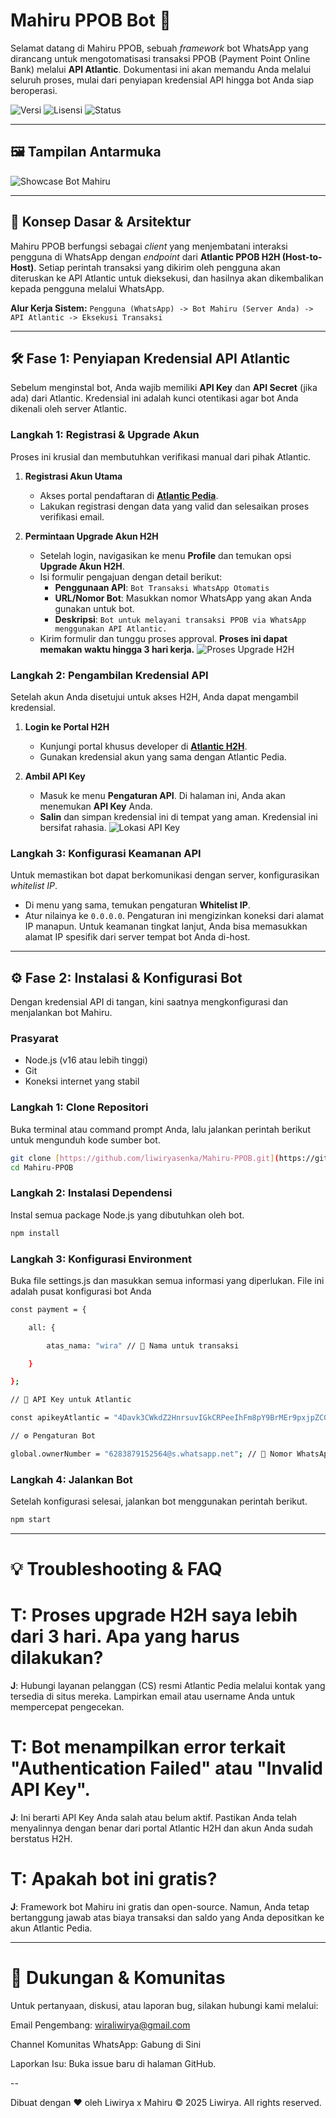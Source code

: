 # Mahiru PPOB Bot 🤖

Selamat datang di Mahiru PPOB, sebuah *framework* bot WhatsApp yang dirancang untuk mengotomatisasi transaksi PPOB (Payment Point Online Bank) melalui **API Atlantic**. Dokumentasi ini akan memandu Anda melalui seluruh proses, mulai dari penyiapan kredensial API hingga bot Anda siap beroperasi.

![Versi](https://img.shields.io/badge/versi-1.0.0-blue.svg)
![Lisensi](https://img.shields.io/badge/lisensi-MIT-green.svg)
![Status](https://img.shields.io/badge/status-Aktif-brightgreen.svg)

---

## 🖼️ Tampilan Antarmuka
![Showcase Bot Mahiru](https://files.catbox.moe/h9tt6l.jpg)

---

## 📖 Konsep Dasar & Arsitektur

Mahiru PPOB berfungsi sebagai *client* yang menjembatani interaksi pengguna di WhatsApp dengan *endpoint* dari **Atlantic PPOB H2H (Host-to-Host)**. Setiap perintah transaksi yang dikirim oleh pengguna akan diteruskan ke API Atlantic untuk dieksekusi, dan hasilnya akan dikembalikan kepada pengguna melalui WhatsApp.

**Alur Kerja Sistem:**
`Pengguna (WhatsApp) -> Bot Mahiru (Server Anda) -> API Atlantic -> Eksekusi Transaksi`

---

## 🛠️ Fase 1: Penyiapan Kredensial API Atlantic

Sebelum menginstal bot, Anda wajib memiliki **API Key** dan **API Secret** (jika ada) dari Atlantic. Kredensial ini adalah kunci otentikasi agar bot Anda dikenali oleh server Atlantic.

### Langkah 1: Registrasi & Upgrade Akun
Proses ini krusial dan membutuhkan verifikasi manual dari pihak Atlantic.

1.  **Registrasi Akun Utama**
    - Akses portal pendaftaran di [**Atlantic Pedia**](https://m.atlantic-pedia.co.id/).
    - Lakukan registrasi dengan data yang valid dan selesaikan proses verifikasi email.

2.  **Permintaan Upgrade Akun H2H**
    - Setelah login, navigasikan ke menu **Profile** dan temukan opsi **Upgrade Akun H2H**.
    - Isi formulir pengajuan dengan detail berikut:
        - **Penggunaan API**: `Bot Transaksi WhatsApp Otomatis`
        - **URL/Nomor Bot**: Masukkan nomor WhatsApp yang akan Anda gunakan untuk bot.
        - **Deskripsi**: `Bot untuk melayani transaksi PPOB via WhatsApp menggunakan API Atlantic.`
    - Kirim formulir dan tunggu proses approval. **Proses ini dapat memakan waktu hingga 3 hari kerja.**
    ![Proses Upgrade H2H](https://img1.pixhost.to/images/6555/612032552_skyzo.jpg)

### Langkah 2: Pengambilan Kredensial API
Setelah akun Anda disetujui untuk akses H2H, Anda dapat mengambil kredensial.

1.  **Login ke Portal H2H**
    - Kunjungi portal khusus developer di [**Atlantic H2H**](https://atlantich2h.com/).
    - Gunakan kredensial akun yang sama dengan Atlantic Pedia.

2.  **Ambil API Key**
    - Masuk ke menu **Pengaturan API**. Di halaman ini, Anda akan menemukan **API Key** Anda.
    - **Salin** dan simpan kredensial ini di tempat yang aman. Kredensial ini bersifat rahasia.
    ![Lokasi API Key](https://img1.pixhost.to/images/6555/612033713_skyzo.jpg)

### Langkah 3: Konfigurasi Keamanan API
Untuk memastikan bot dapat berkomunikasi dengan server, konfigurasikan *whitelist IP*.

-   Di menu yang sama, temukan pengaturan **Whitelist IP**.
-   Atur nilainya ke `0.0.0.0`. Pengaturan ini mengizinkan koneksi dari alamat IP manapun. Untuk keamanan tingkat lanjut, Anda bisa memasukkan alamat IP spesifik dari server tempat bot Anda di-host.

---

## ⚙️ Fase 2: Instalasi & Konfigurasi Bot

Dengan kredensial API di tangan, kini saatnya mengkonfigurasi dan menjalankan bot Mahiru.

### Prasyarat
-   Node.js (v16 atau lebih tinggi)
-   Git
-   Koneksi internet yang stabil

### Langkah 1: Clone Repositori
Buka terminal atau command prompt Anda, lalu jalankan perintah berikut untuk mengunduh kode sumber bot.
```bash
git clone [https://github.com/liwiryasenka/Mahiru-PPOB.git](https://github.com/liwiryasenka/Mahiru-PPOB.git)
cd Mahiru-PPOB
```

### Langkah 2: Instalasi Dependensi
Instal semua package Node.js yang dibutuhkan oleh bot.
```bash
npm install
```

### Langkah 3: Konfigurasi Environment
Buka file settings.js dan masukkan semua informasi yang diperlukan. File ini adalah pusat konfigurasi bot Anda
```bash
const payment = {

    all: {

        atas_nama: "wira" // 📛 Nama untuk transaksi

    }

};

// 🔑 API Key untuk Atlantic

const apikeyAtlantic = "4Davk3CWkdZ2HnrsuvIGkCRPeeIhFm8pY9BrMEr9pxjpZCCsuGlC8U83OOK2SK8TlqaSwYdusWpuBLNZwLyAg5SAmE2WIvGr26VB"; // 🔐 Masukkan API Key Atlantic di sini

// ⚙️ Pengaturan Bot

global.ownerNumber = "6283879152564@s.whatsapp.net"; // 📱 Nomor WhatsApp Owner ( Kamu )
```

### Langkah 4: Jalankan Bot
Setelah konfigurasi selesai, jalankan bot menggunakan perintah berikut.
```bash
npm start
```

---

# 💡 Troubleshooting & FAQ
# T: Proses upgrade H2H saya lebih dari 3 hari. Apa yang harus dilakukan?
<b>J</b>: Hubungi layanan pelanggan (CS) resmi Atlantic Pedia melalui kontak yang tersedia di situs mereka. Lampirkan email atau username Anda untuk mempercepat pengecekan.

# T: Bot menampilkan error terkait "Authentication Failed" atau "Invalid API Key".
<b>J</b>: Ini berarti API Key Anda salah atau belum aktif. Pastikan Anda telah menyalinnya dengan benar dari portal Atlantic H2H dan akun Anda sudah berstatus H2H.

# T: Apakah bot ini gratis?
<b>J</b>: Framework bot Mahiru ini gratis dan open-source. Namun, Anda tetap bertanggung jawab atas biaya transaksi dan saldo yang Anda depositkan ke akun Atlantic Pedia.

---

# 📢 Dukungan & Komunitas
Untuk pertanyaan, diskusi, atau laporan bug, silakan hubungi kami melalui:

Email Pengembang: wiraliwirya@gmail.com

Channel Komunitas WhatsApp: Gabung di Sini

Laporkan Isu: Buka issue baru di halaman GitHub.

--

Dibuat dengan ❤️ oleh Liwirya x Mahiru © 2025 Liwirya. All rights reserved.

